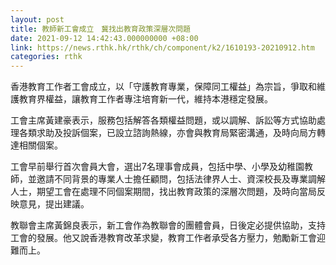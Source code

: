 ```yaml
---
layout: post
title: 教師新工會成立　冀找出教育政策深層次問題
date: 2021-09-12 14:42:43.000000000 +08:00
link: https://news.rthk.hk/rthk/ch/component/k2/1610193-20210912.htm
categories: rthk
---
```


香港教育工作者工會成立，以「守護教育專業，保障同工權益」為宗旨，爭取和維護教育界權益，讓教育工作者專注培育新一代，維持本港穩定發展。

工會主席黃建豪表示，服務包括解答各類權益問題，或以調解、訴訟等方式協助處理各類求助及投訴個案，已設立諮詢熱線，亦會與教育局緊密溝通，及時向局方轉達相關個案。

工會早前舉行首次會員大會，選出7名理事會成員，包括中學、小學及幼稚園教師，並邀請不同背景的專業人士擔任顧問，包括法律界人士、資深校長及專業調解人士，期望工會在處理不同個案期間，找出教育政策的深層次問題，及時向當局反映意見，提出建議。

教聯會主席黃錦良表示，新工會作為教聯會的團體會員，日後定必提供協助，支持工會的發展。他又說香港教育改革求變，教育工作者承受各方壓力，勉勵新工會迎難而上。
